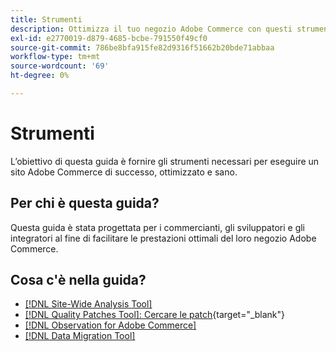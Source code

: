 ```yaml
---
title: Strumenti
description: Ottimizza il tuo negozio Adobe Commerce con questi strumenti.
exl-id: e2770019-d879-4685-bcbe-791550f49cf0
source-git-commit: 786be8bfa915fe82d9316f51662b20bde71abbaa
workflow-type: tm+mt
source-wordcount: '69'
ht-degree: 0%

---
```


# Strumenti

L’obiettivo di questa guida è fornire gli strumenti necessari per eseguire un sito Adobe Commerce di successo, ottimizzato e sano.

## Per chi è questa guida?

Questa guida è stata progettata per i commercianti, gli sviluppatori e gli integratori al fine di facilitare le prestazioni ottimali del loro negozio Adobe Commerce.

## Cosa c&#39;è nella guida?

* [[!DNL Site-Wide Analysis Tool]](../tools/site-wide-analysis-tool/intro.md)
* [[!DNL Quality Patches Tool]: Cercare le patch](https://experienceleague.adobe.com/tools/commerce-quality-patches/index.html){target="_blank"}
* [[!DNL Observation for Adobe Commerce]](../tools/observation-for-adobe-commerce/intro.md)
* [[!DNL Data Migration Tool]](data-migration-tool/how-migration-works.md)
